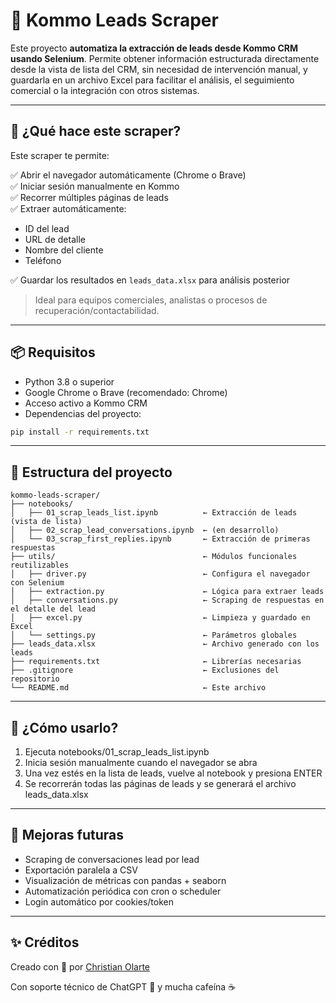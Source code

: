 # 🧲 Kommo Leads Scraper

Este proyecto **automatiza la extracción de leads desde Kommo CRM usando Selenium**. Permite obtener información estructurada directamente desde la vista de lista del CRM, sin necesidad de intervención manual, y guardarla en un archivo Excel para facilitar el análisis, el seguimiento comercial o la integración con otros sistemas.

---

## 🚀 ¿Qué hace este scraper?

Este scraper te permite:

✅ Abrir el navegador automáticamente (Chrome o Brave)  
✅ Iniciar sesión manualmente en Kommo  
✅ Recorrer múltiples páginas de leads  
✅ Extraer automáticamente:

- ID del lead
- URL de detalle
- Nombre del cliente
- Teléfono

✅ Guardar los resultados en `leads_data.xlsx` para análisis posterior

> Ideal para equipos comerciales, analistas o procesos de recuperación/contactabilidad.

---

## 📦 Requisitos

- Python 3.8 o superior
- Google Chrome o Brave (recomendado: Chrome)
- Acceso activo a Kommo CRM
- Dependencias del proyecto:

```bash
pip install -r requirements.txt
```

---

## 📂 Estructura del proyecto

```text
kommo-leads-scraper/
├── notebooks/
│   ├── 01_scrap_leads_list.ipynb          ← Extracción de leads (vista de lista)
│   ├── 02_scrap_lead_conversations.ipynb  ← (en desarrollo)
│   └── 03_scrap_first_replies.ipynb       ← Extracción de primeras respuestas
├── utils/                                 ← Módulos funcionales reutilizables
│   ├── driver.py                          ← Configura el navegador con Selenium
│   ├── extraction.py                      ← Lógica para extraer leads
│   ├── conversations.py                   ← Scraping de respuestas en el detalle del lead
│   ├── excel.py                           ← Limpieza y guardado en Excel
│   └── settings.py                        ← Parámetros globales
├── leads_data.xlsx                        ← Archivo generado con los leads
├── requirements.txt                       ← Librerías necesarias
├── .gitignore                             ← Exclusiones del repositorio
└── README.md                              ← Este archivo
```

---

## 🧪 ¿Cómo usarlo?

1.	Ejecuta notebooks/01_scrap_leads_list.ipynb
2.	Inicia sesión manualmente cuando el navegador se abra
3.	Una vez estés en la lista de leads, vuelve al notebook y presiona ENTER
4.	Se recorrerán todas las páginas de leads y se generará el archivo leads_data.xlsx

---

## 🧠 Mejoras futuras

-	Scraping de conversaciones lead por lead
-	Exportación paralela a CSV
-	Visualización de métricas con pandas + seaborn
-	Automatización periódica con cron o scheduler
-	Login automático por cookies/token


---

## ✨ Créditos

Creado con 💚 por [Christian Olarte](https://github.com/chris-tla)

Con soporte técnico de ChatGPT 🤖 y mucha cafeína ☕️
